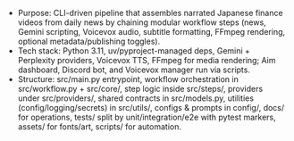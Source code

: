 - Purpose: CLI-driven pipeline that assembles narrated Japanese finance videos from daily news by chaining modular workflow steps (news, Gemini scripting, Voicevox audio, subtitle formatting, FFmpeg rendering, optional metadata/publishing toggles).
- Tech stack: Python 3.11, uv/pyproject-managed deps, Gemini + Perplexity providers, Voicevox TTS, FFmpeg for media rendering; Aim dashboard, Discord bot, and Voicevox manager run via scripts.
- Structure: src/main.py entrypoint, workflow orchestration in src/workflow.py + src/core/, step logic inside src/steps/, providers under src/providers/, shared contracts in src/models.py, utilities (config/logging/secrets) in src/utils/, configs & prompts in config/, docs/ for operations, tests/ split by unit/integration/e2e with pytest markers, assets/ for fonts/art, scripts/ for automation.